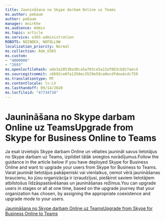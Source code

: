 ```yaml
---
title: Jaunināšana no Skype darbam Online uz Teams
ms.author: pebaum
author: pebaum
manager: mnirkhe
ms.audience: Admin
ms.topic: article
ms.service: o365-administration
ROBOTS: NOINDEX, NOFOLLOW
localization_priority: Normal
ms.collection: Adm_O365
ms.custom:
- "4000006"
- "2693"
ms.openlocfilehash: ade3a20530a30ca5a703ce5a22af883cb827aecd
ms.sourcegitcommit: c6692ce0fa1358ec3529e59ca0ecdfdea4cdc759
ms.translationtype: MT
ms.contentlocale: lv-LV
ms.lasthandoff: 09/14/2020
ms.locfileid: "47734738"
---
```

# <a name="upgrade-from-skype-for-business-online-to-teams"></a><span data-ttu-id="f9895-102">Jaunināšana no Skype darbam Online uz Teams</span><span class="sxs-lookup"><span data-stu-id="f9895-102">Upgrade from Skype for Business Online to Teams</span></span>  

<span data-ttu-id="f9895-103">Ja esat izvietojis Skype darbam Online un vēlaties jaunināt savus lietotājus no Skype darbam uz Teams, izpildiet tālāk sniegtos norādījumus.</span><span class="sxs-lookup"><span data-stu-id="f9895-103">Follow the guidance in the article below if you have deployed Skype for Business Online and want to upgrade your users from Skype for Business to Teams.</span></span> <span data-ttu-id="f9895-104">Varat jaunināt lietotājus pakāpeniski vai vienlaikus, ņemot vērā jaunināšanas braucienu, ko jūsu organizācija ir izraudzījusi, piešķirot saviem lietotājiem atbilstošus līdzāspastāvēšanas un jaunināšanas režīmus.</span><span class="sxs-lookup"><span data-stu-id="f9895-104">You can upgrade users in stages or all at one time, based on the upgrade journey that your organization has chosen, by assigning the appropriate coexistence and upgrade mode to your users.</span></span>

[<span data-ttu-id="f9895-105">Jaunināšana no Skype darbam Online uz Teams</span><span class="sxs-lookup"><span data-stu-id="f9895-105">Upgrade from Skype for Business Online to Teams</span></span>](https://docs.microsoft.com/MicrosoftTeams/upgrade-to-teams-execute-skypeforbusinessonline) 